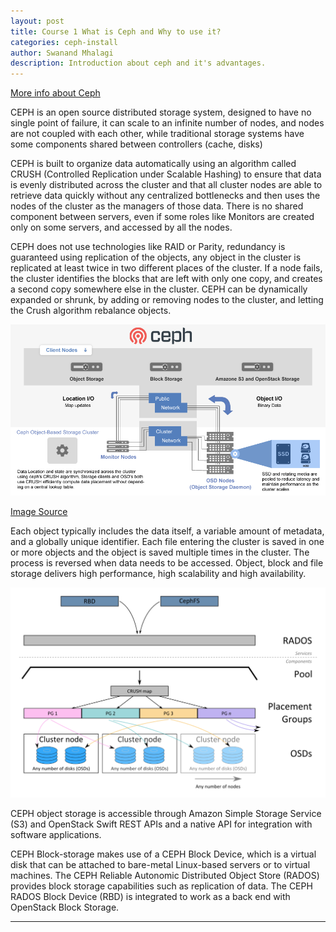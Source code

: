 ```yaml
---
layout: post
title: Course 1 What is Ceph and Why to use it?  
categories: ceph-install
author: Swanand Mhalagi
description: Introduction about ceph and it's advantages.
---
```


[More info about Ceph](http://docs.ceph.com/docs/master/start/quick-ceph-deploy/)

CEPH is an open source distributed storage system, designed to have no single point of failure, it can scale to an infinite number of nodes, and nodes are not coupled with each other, while traditional storage systems have some components shared between controllers (cache, disks)

CEPH is built to organize data automatically using an algorithm called CRUSH (Controlled Replication under Scalable Hashing) to ensure that data is evenly distributed across the cluster and that all cluster nodes are able to retrieve data quickly without any centralized bottlenecks and then uses the nodes of the cluster as the managers of those data. There is no shared component between servers, even if some roles like Monitors are created only on some servers, and accessed by all the nodes. 

CEPH does not use technologies like RAID or Parity, redundancy is guaranteed using replication of the objects, any object in the cluster is replicated at least twice in two different places of the cluster.  If a node fails, the cluster identifies the blocks that are left with only one copy, and creates a second copy somewhere else in the cluster. CEPH can be dynamically expanded or shrunk, by adding or removing nodes to the cluster, and letting the Crush algorithm rebalance objects. 


![alt text](https://raw.githubusercontent.com/opencloudelab/opencloudelab.github.io/master/_posts/ceph-install/ceph-image-1.png "ceph")

[Image Source](http://www.ironnetworks.com/Ceph-Storage-Clusters)



Each object typically includes the data itself, a variable amount of metadata, and a globally unique identifier.  Each file entering the cluster is saved in one or more objects and the object is saved multiple times in the cluster. The process is reversed when data needs to be accessed. Object, block and file storage delivers high performance, high scalability and high availability.


![alt text](https://raw.githubusercontent.com/opencloudelab/opencloudelab.github.io/master/_posts/ceph-install/ceph-image-2.png "ceph1")


CEPH object storage is accessible through Amazon Simple Storage Service (S3) and OpenStack Swift REST APIs and a native API for integration with software applications. 

CEPH Block-storage makes use of a CEPH Block Device, which is a virtual disk that can be attached to bare-metal Linux-based servers or to virtual machines. The CEPH Reliable Autonomic Distributed Object Store (RADOS) provides block storage capabilities such as replication of data. The CEPH RADOS Block Device (RBD) is integrated to work as a back end with OpenStack Block Storage.




* * *

